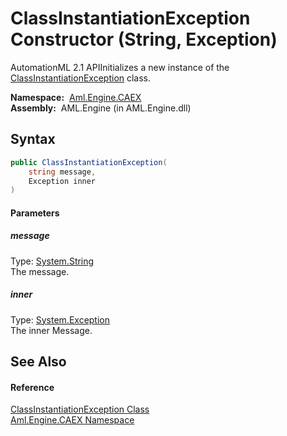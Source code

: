ClassInstantiationException Constructor (String, Exception)
===========================================================
AutomationML 2.1 APIInitializes a new instance of the [ClassInstantiationException][1] class.

  **Namespace:**  [Aml.Engine.CAEX][2]  
  **Assembly:**  AML.Engine (in AML.Engine.dll)

Syntax
------

```csharp
public ClassInstantiationException(
	string message,
	Exception inner
)
```

#### Parameters

##### *message*
Type: [System.String][3]  
The message.

##### *inner*
Type: [System.Exception][4]  
The inner Message.


See Also
--------

#### Reference
[ClassInstantiationException Class][1]  
[Aml.Engine.CAEX Namespace][2]  

[1]: README.md
[2]: ../README.md
[3]: https://docs.microsoft.com/dotnet/api/system.string
[4]: https://docs.microsoft.com/dotnet/api/system.exception
[5]: https://www.automationml.org
[6]: ../../icons/logoShade.png